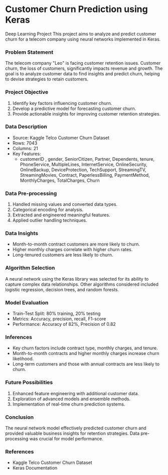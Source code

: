 # Customer Churn Prediction using Keras
Deep Learning Project
This project aims to analyze and predict customer churn for a telecom company using neural networks implemented in Keras.

### Problem Statement
The telecom company "Leo" is facing customer retention issues. Customer churn, the loss of customers, significantly impacts revenue and growth. The goal is to analyze customer data to find insights and predict churn, helping to devise strategies to retain customers.

### Project Objective
1. Identify key factors influencing customer churn.
2. Develop a predictive model for forecasting customer churn.
3. Provide actionable insights for improving customer retention strategies.
### Data Description
* Source: Kaggle Telco Customer Churn Dataset
* Rows: 7043
* Columns: 21
* Key Features:
   - customerID , gender, SeniorCitizen, Partner, Dependents, tenure, PhoneService, MultipleLines, InternetService, OnlineSecurity, OnlineBackup, DeviceProtection, TechSupport, StreamingTV, StreamingMovies, Contract, PaperlessBilling, PaymentMethod, MonthlyCharges, TotalCharges, Churn
### Data Pre-processing
1. Handled missing values and converted data types.
2. Categorical encoding for analysis.
3. Extracted and engineered meaningful features.
4. Applied outlier handling techniques.
### Data Insights
* Month-to-month contract customers are more likely to churn.
* Higher monthly charges correlate with higher churn rates.
* Long-tenured customers are less likely to churn.
### Algorithm Selection
A neural network using the Keras library was selected for its ability to capture complex data relationships. Other algorithms considered included logistic regression, decision trees, and random forests.
### Model Evaluation
* Train-Test Split: 80% training, 20% testing
* Metrics: Accuracy, precision, recall, F1-score
* Performance: Accuracy of 82%, Precision of 0.82
### Inferences
* Key churn factors include contract type, monthly charges, and tenure.
* Month-to-month contracts and higher monthly charges increase churn likelihood.
* Long-term customers and those with annual contracts are less likely to churn.
### Future Possibilities
1. Enhanced feature engineering with additional customer data.
2. Exploration of advanced models and ensemble methods.
3. Implementation of real-time churn prediction systems.
### Conclusion
The neural network model effectively predicted customer churn and provided valuable business insights for retention strategies. Data pre-processing was crucial for model performance.
### References
* Kaggle Telco Customer Churn Dataset
* Keras Documentation
